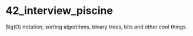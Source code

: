 # 42_interview_piscine


Big(O) notation, sorting algorithms, binary trees, bits and other cool things.
